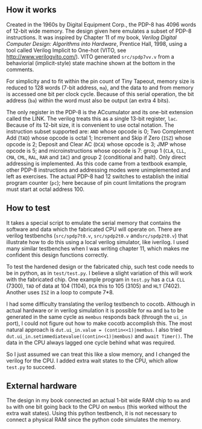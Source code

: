 <!---

This file is used to generate your project datasheet. Please fill in the information below and delete any unused
sections.

You can also include images in this folder and reference them in the markdown. Each image must be less than
512 kb in size, and the combined size of all images must be less than 1 MB.
-->

## How it works

Created in the 1960s by Digital Equipment Corp., the PDP-8 has 4096 words of 12-bit wide memory. The design given here emulates a subset of PDP-8 instructions.  It was inspired by Chapter 11 of my book, _Verilog Digital Computer Design: Algorithms into Hardware_, Prentice Hall, 1998, using a tool called Verilog Implicit to One-hot (VITO, see http://www.verilogvito.com/). VITO generated ``src/spdp7vv.v`` from a behaviorial (implicit-style) state machine shown at the bottom in the comments. 

For simplicity and to fit within the pin count of Tiny Tapeout, memory size is reduced to 128 words (7-bit address, ``ma``), and the data to and from memory is accessed one bit per clock cycle.  Because of this serial operation, the bit address (``ba``) within the word must also be output (an extra 4 bits). 

The only register in the PDP-8 is the ACcumulator and its one-bit extension called the LINK.  The verilog treats this as a single 13-bit register, ``lac``.  Because of its 12-bit size, it is convenient to use octal notation.  The instruction subset supported are: ``AND`` whose opcode is 0;  Two Complement Add (``TAD``) whose opcode is octal 1; Increment and Skip if Zero (``ISZ``) whose opcode is 2; Deposit and Clear AC (``DCA``) whose opcode is 3; JMP whose opcode is 5; and microinstructions whose opcode is 7: group 1 (``CLA``, ``CLL``, ``CMA``, ``CML``, ``RAL``, ``RAR`` and ``IAC``) and group 2 (conditional and halt).  Only direct addressing is implemented.  As this code came from a textbook example, other PDP-8 instructions and addressing modes were unimplemented and left as exercises.  The actual PDP-8 had 12 switches to establish the initial program counter (``pc``); here because of pin count limitations the program must start at octal address 100.

## How to test

It takes a special script to emulate the serial memory that contains the software and data which the fabricated CPU will operate on.  There are verilog testbenchs (``src/spdp7t0.v``, ``src/spdp2t0.v`` and``src/spdp2t0.v``) that illustrate how to do this using a local verilog simulator, like iverilog.  I used many similar testbenches when I was writing chapter 11, which makes me confident this design functions correctly.

To test the hardened design or the fabricated chip, such test code needs to be in python, as in ``test/test.py``.   I believe a slight variation of this will work with the fabricated chip.  One example program in ``test.py`` has a ``CLA CLL`` (7300), ``TAD`` of data at 104 (1104), ``DCA`` this to 105 (3105) and ``HLT`` (7402).  Another uses ``ISZ`` in a loop to compute 7*8.

I had some difficulty translating the verilog testbench to cocotb.   Although in actual hardware or in verilog simulation it is possible for ``ma`` and ``ba`` to be generated in the same cycle as ``membus`` responds back (through the ``ui_in`` port), I could not figure out how to make cocotb accomplish this.  The most natural approach is 
``dut.ui_in.value = (contin<<1)|membus``.  I also tried ``dut.ui_in.setimmediatevalue((contin<<1)|membus)`` and ``await Timer()``.  The data in the CPU always lagged one cycle behind what was required.

So I just assumed we can treat this like a slow memory, and I changed the verilog for the CPU.   I added extra wait states to the CPU, which allow ``test.py`` to succeed.  

## External hardware

The design in my book connected an actual 1-bit wide RAM chip to ``ma`` and ``ba`` with one bit going back to the CPU on ``membus`` (this worked without the extra wait states). Using this python testbench, it is not necessary to connect a physical RAM since the python code simulates the memory.


